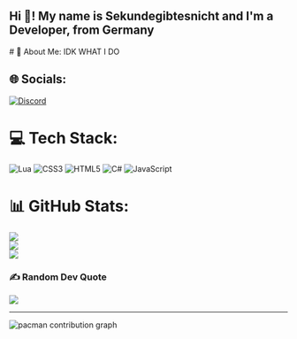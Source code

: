 <h2 align="left">Hi 👋! My name is Sekundegibtesnicht and I'm a Developer, from Germany</h2>
# 💫 About Me:
IDK WHAT I DO 


## 🌐 Socials:
[![Discord](https://img.shields.io/badge/Discord-%237289DA.svg?logo=discord&logoColor=white)](https://discord.gg/sekundegibtesnicht) 

# 💻 Tech Stack:
![Lua](https://img.shields.io/badge/lua-%232C2D72.svg?style=for-the-badge&logo=lua&logoColor=white) ![CSS3](https://img.shields.io/badge/css3-%231572B6.svg?style=for-the-badge&logo=css3&logoColor=white) ![HTML5](https://img.shields.io/badge/html5-%23E34F26.svg?style=for-the-badge&logo=html5&logoColor=white) ![C#](https://img.shields.io/badge/c%23-%23239120.svg?style=for-the-badge&logo=csharp&logoColor=white) ![JavaScript](https://img.shields.io/badge/javascript-%23323330.svg?style=for-the-badge&logo=javascript&logoColor=%23F7DF1E)
# 📊 GitHub Stats:
![](https://github-readme-stats.vercel.app/api?username=Sekundegibtesnicht&theme=vue-dark&hide_border=false&include_all_commits=false&count_private=false)<br/>
![](https://nirzak-streak-stats.vercel.app/?user=Sekundegibtesnicht&theme=vue-dark&hide_border=false)<br/>
![](https://github-readme-stats.vercel.app/api/top-langs/?username=Sekundegibtesnicht&theme=vue-dark&hide_border=false&include_all_commits=false&count_private=false&layout=compact)

### ✍️ Random Dev Quote
![](https://quotes-github-readme.vercel.app/api?type=horizontal&theme=dark)

---
<picture>
  <source media="(prefers-color-scheme: dark)" srcset="https://raw.githubusercontent.com/sekundegibtesnicht/sekundegibtesnicht/output/pacman-contribution-graph-dark.svg">
  <source media="(prefers-color-scheme: light)" srcset="https://raw.githubusercontent.com/sekundegibtesnicht/sekundegibtesnicht/output/pacman-contribution-graph.svg">
  <img alt="pacman contribution graph" src="https://raw.githubusercontent.com/sekundegibtesnicht/sekundegibtesnicht/output/pacman-contribution-graph.svg">
</picture>

<!-- Proudly created with GPRM ( https://gprm.itsvg.in ) -->



###

